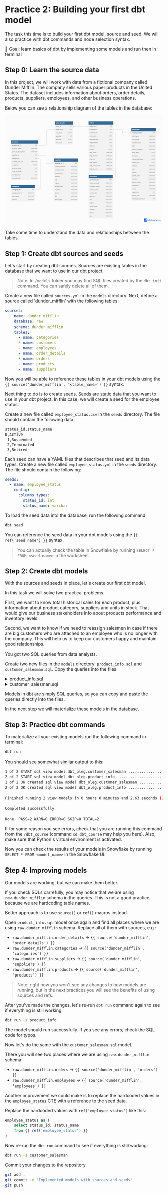# Practice 2: Building your first dbt model

The task this time is to build your first dbt model, source and seed. We will also practice with dbt commands and node selection syntax.

🎯 Goal: learn basics of dbt by implementing some models and run then in terminal

## Step 0: Learn the source data

In this project, we will work with data from a fictional company called Dunder Mifflin. The company sells various paper products in the United States. The dataset includes information about orders, order details, products, suppliers, employees, and other business operations.

Below you can see a relationship diagram of the tables in the database:

![Dunder Mifflin database schema](./img/2-1-dunder-mifflin-schema.png)

Take some time to understand the data and relationships between the tables.

## Step 1: Create dbt sources and seeds

Let's start by creating dbt sources. Sources are existing tables in the database that we want to use in our dbt project.

> Note: In `/models` folder you may find SQL files created by the `dbt init` command. You can safely delete all of them.

Create a new file called `sources.yml` in the `models` directory. Next, define a source called 'dunder_mifflin' with the following tables:

```yaml
sources:
  - name: dunder_mifflin
    database: raw
    schema: dunder_mifflin
    tables:
      - name: categories
      - name: customers
      - name: employees
      - name: order_details
      - name: orders
      - name: products
      - name: suppliers
```

Now you will be able to reference these tables in your dbt models using the `{{ source('dunder_mifflin', '<table_name>') }}` syntax.

Next thing to do is to create seeds. Seeds are static data that you want to use in your dbt project. In this case, we will create a seed for the employee status.

Create a new file called `employee_status.csv` in the `seeds` directory. The file should contain the following data:

```csv
status_id,status_name
0,Active
-1,Suspended
-2,Terminated
-3,Retired
```

Each seed can have a YAML files that describes that seed and its data types. Create a new file called `employee_status.yml` in the `seeds` directory. The file should contain the following:

```yaml
seeds:
  - name: employee_status
    config:
      columns_types:
        status_id: int
        status_name: varchar
```

To load the seed data into the database, run the following command:

```bash
dbt seed
```

You can reference the seed data in your dbt models using the `{{ ref('seed_name') }}` syntax.

> You can actually check the table in Snowflake by running `SELECT * FROM <seed_name>` in the worksheet.

## Step 2: Create dbt models

With the sources and seeds in place, let's create our first dbt model.

In this task we will solve two practical problems.

First, we want to know total historical sales for each product, plus information about product category, suppliers and units in stock. That would give our business stakeholders info about products performance and inventory levels.

Second, we want to know if we need to reassign salesmen in case if there are big customers who are attached to an employee who is no longer with the company. This will help us to keep our customers happy and maintain good relationships.

You got two SQL queries from data analysts.

Create two new files in the `models` directory: `product_info.sql` and `customer_salesman.sql`. Copy the queries into the files.

<details>
  <summary>product_info.sql</summary>
  
  ```sql
  with 

  orders as (
      select
          product_id,
          count(order_id) as times_ordered,
          sum(line_total) as gross_sales
      from raw.dunder_mifflin.order_details
      group by all
  ),
  categories as (
      select
          category_id,
          category_name
      from raw.dunder_mifflin.categories
  ),
  suppliers as (
      select
          supplier_id,
          company_name
      from raw.dunder_mifflin.suppliers
  )
  select
      products.product_id,
      products.product_name,
      categories.category_name,
      suppliers.company_name as supplier_name,
      products.units_in_stock,
      products.units_on_order,
      products.discontinued,
      orders.times_ordered,
      orders.gross_sales
  from raw.dunder_mifflin.products as products
  left join orders on orders.product_id = products.product_id
  left join categories on categories.category_id = products.category_id
  left join suppliers on suppliers.supplier_id = products.supplier_id
  order by orders.gross_sales desc
  ```
</details>


<details>
  <summary>customer_salesman.sql</summary>
  
  ```sql
  with

  employee_per_customer as (
      select
          customer_id,
          employee_id
      from raw.dunder_mifflin.orders
      qualify row_number() over (partition by customer_id order by order_date desc) = 1
  ),

  employee_status as (
      select column1 as status_id, column2 as status_name
      from values 
          (0,'Active'),
          (-1,'Suspended'),
          (-2,'Terminated'),
          (-3,'Retired')
  )

  select
      employee_per_customer.customer_id,
      employee_per_customer.employee_id,
      employees.first_name || ' ' || employees.last_name as employee_full_name,
      employee_status.status_name
  from employee_per_customer
  left join raw.dunder_mifflin.employees as employees 
      on employees.employee_id = employee_per_customer.employee_id
  left join employee_status on employee_status.status_id = employees.employee_status_id
  order by employee_status.status_id desc
  ```
</details>

Models in dbt are simply SQL queries, so you can copy and paste the queries directly into the files.

In the next step we will materialize these models in the database.

## Step 3: Practice dbt commands

To materialize all your existing models run the following command in terminal:

```bash
dbt run
```

You should see somewhat similar output to this:

```bash
1 of 2 START sql view model dbt_oleg.customer_salesman ......................... [RUN]
2 of 2 START sql view model dbt_oleg.product_info .............................. [RUN]
1 of 2 OK created sql view model dbt_oleg.customer_salesman .................... [SUCCESS 1 in 0.58s]
2 of 2 OK created sql view model dbt_oleg.product_info ......................... [SUCCESS 1 in 1.22s]

Finished running 2 view models in 0 hours 0 minutes and 2.63 seconds (2.63s).

Completed successfully

Done. PASS=2 WARN=0 ERROR=0 SKIP=0 TOTAL=2
```

If for some reason you see errors, check that you are running this command from the `/dbt_course` (command `cd dbt_course` may help you here). Also, make sure that Python's virtual environment is activated.

Now you can check the results of your models in Snowflake by running `SELECT * FROM <model_name>` in the Snowflake UI.

## Step 4: Improving models

Our models are working, but we can make them better.

If you check SQLs carrefully, you may notice that we are using `raw.dunder_mifflin` schema in the queries. This is not a good practice, because we are hardcoding table names. 

Better approach is to use `source()` or `ref()` macros instead.

Open `product_info.sql` model once again and find all places where we are using `raw.dunder_mifflin` schema. Replace all of them with sources, e.g.:

- `raw.dunder_mifflin.order_details` -> `{{ source('dunder_mifflin', 'order_details') }}`
- `raw.dunder_mifflin.categories` -> `{{ source('dunder_mifflin', 'categories') }}`
- `raw.dunder_mifflin.suppliers` -> `{{ source('dunder_mifflin', 'suppliers') }}`
- `raw.dunder_mifflin.products` -> `{{ source('dunder_mifflin', 'products') }}`

> Note: right now you won't see any changes to how models are running, but in the next practices you will see the benefits of using sources and refs.

After you've made the changes, let's re-run `dbt run` command again to see if everything is still working:

```bash
dbt run -s product_info
```

The model should run successfully. If you see any errors, check the SQL code for typos.

Now let's do the same with the `customer_salesman.sql` model.

There you will see two places where we are using `raw.dunder_mifflin` schema:

- `raw.dunder_mifflin.orders` -> `{{ source('dunder_mifflin', 'orders') }}`
- `raw.dunder_mifflin.employees` -> `{{ source('dunder_mifflin', 'employees') }}`

Another improvement we could make is to replace the hardcoded values in the `employee_status` CTE with a reference to the seed data.

Replace the hardcoded values with `ref('employee_status')` like this:

```sql
employee_status as (
    select status_id, status_name
    from {{ ref('employee_status') }}
)
```

Now re-run the `dbt run` command to see if everything is still working:

```bash
dbt run -s customer_salesman
```

Commit your changes to the repository.

```bash
git add .
git commit -m "Implemented models with sources and seeds"
git push
```
